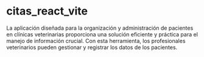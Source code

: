 # citas_react_vite

La aplicación diseñada para la organización y administración de pacientes en clínicas veterinarias proporciona una solución eficiente y práctica para el manejo de información crucial. Con esta herramienta, los profesionales veterinarios pueden gestionar y registrar los datos de los pacientes.